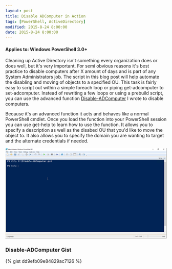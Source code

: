 ```yaml
---
layout: post
title: Disable ADComputer in Action
tags: [PowerShell, ActiveDirectory]
modified: 2015-8-24 8:00:00
date: 2015-8-24 8:00:00
---
```

#### Applies to: Windows PowerShell 3.0+

Cleaning up Active Directory isn't something every organization does or does well, but it's very important. For semi obvious reasons 
it's best practice to disable computers after X amount of days and is part of any System Administrators job. The script in this blog 
post will help automate the disabling and moving of objects to a specified OU. This task is fairly easy to script out within a simple 
foreach loop or piping get-adcomputer to set-adcomputer. Instead of rewriting a few loops or using a prebuild script, you can use the 
advanced function [Disable-ADComputer](https://github.com/Duffney/PowerShell/blob/master/ActiveDirectory/Disable-ADComputer.ps1) I wrote to disable computers.

Because it's an advanced function it acts and behaves like a normal PowerShell cmdlet. Once you load the function into your PowerShell session you can use get-help to 
learn how to use the function. It allows you to specify a description as well as the disabed OU that you'd like to move the object to. It also allows you to specify the domain
you are wanting to target and the alternate credentials if needed.

![disable-adcomputer](/images/posts/2015-8-24/disable-adcomputer.gif "disable-adcomputer")

### Disable-ADComputer Gist

{% gist dd9efb09e84829ac7126 %}